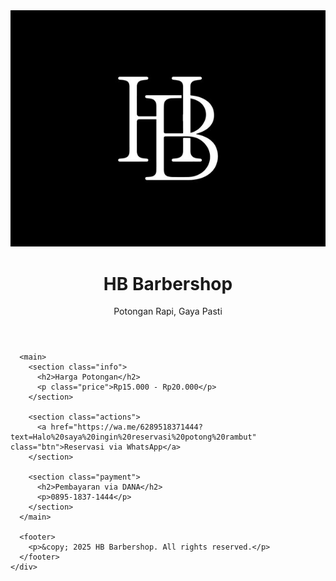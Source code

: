 <!DOCTYPE html>
<html lang="id">
<head>
  <meta charset="UTF-8">
  <meta name="viewport" content="width=device-width, initial-scale=1.0">
  <title>HB Barbershop</title>
  <link rel="stylesheet" href="style.css">
  <link href="https://fonts.googleapis.com/css2?family=Playfair+Display:wght@600&display=swap" rel="stylesheet">
</head>
<body>
  <div class="hero">
    <div class="overlay">
      <header>
        <img src="IMG_2048.png" alt="HB Logo" class="logo">
        <h1>HB Barbershop</h1>
        <p class="tagline">Potongan Rapi, Gaya Pasti</p>
      </header>

      <main>
        <section class="info">
          <h2>Harga Potongan</h2>
          <p class="price">Rp15.000 - Rp20.000</p>
        </section>

        <section class="actions">
          <a href="https://wa.me/6289518371444?text=Halo%20saya%20ingin%20reservasi%20potong%20rambut" class="btn">Reservasi via WhatsApp</a>
        </section>

        <section class="payment">
          <h2>Pembayaran via DANA</h2>
          <p>0895-1837-1444</p>
        </section>
      </main>

      <footer>
        <p>&copy; 2025 HB Barbershop. All rights reserved.</p>
      </footer>
    </div>
  </div>
</body>
</html>
